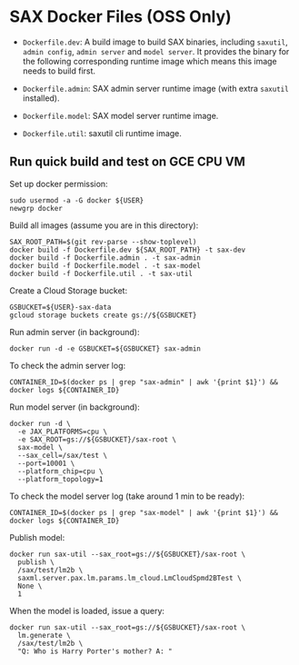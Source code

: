 # SAX Docker Files (OSS Only)
* `Dockerfile.dev`: A build image to build SAX binaries, including `saxutil`, `admin config`, `admin server` and `model server`. It provides the binary for the following corresponding runtime image which means this image needs to build first.

* `Dockerfile.admin`: SAX admin server runtime image (with extra `saxutil` installed).

* `Dockerfile.model`: SAX model server runtime image.

* `Dockerfile.util`: saxutil cli runtime image.

## Run quick build and test on GCE CPU VM
Set up docker permission:

```
sudo usermod -a -G docker ${USER}
newgrp docker
```

Build all images (assume you are in this directory):

```
SAX_ROOT_PATH=$(git rev-parse --show-toplevel)
docker build -f Dockerfile.dev ${SAX_ROOT_PATH} -t sax-dev
docker build -f Dockerfile.admin . -t sax-admin
docker build -f Dockerfile.model . -t sax-model
docker build -f Dockerfile.util . -t sax-util
```

Create a Cloud Storage bucket:

```
GSBUCKET=${USER}-sax-data
gcloud storage buckets create gs://${GSBUCKET}
```

Run admin server (in background):

```
docker run -d -e GSBUCKET=${GSBUCKET} sax-admin
```

To check the admin server log:

```
CONTAINER_ID=$(docker ps | grep "sax-admin" | awk '{print $1}') && docker logs ${CONTAINER_ID}
```


Run model server (in background):

```
docker run -d \
  -e JAX_PLATFORMS=cpu \
  -e SAX_ROOT=gs://${GSBUCKET}/sax-root \
  sax-model \
  --sax_cell=/sax/test \
  --port=10001 \
  --platform_chip=cpu \
  --platform_topology=1
```

To check the model server log (take around 1 min to be ready):

```
CONTAINER_ID=$(docker ps | grep "sax-model" | awk '{print $1}') && docker logs ${CONTAINER_ID}
```

Publish model:

```
docker run sax-util --sax_root=gs://${GSBUCKET}/sax-root \
  publish \
  /sax/test/lm2b \
  saxml.server.pax.lm.params.lm_cloud.LmCloudSpmd2BTest \
  None \
  1
```

When the model is loaded, issue a query:

```
docker run sax-util --sax_root=gs://${GSBUCKET}/sax-root \
  lm.generate \
  /sax/test/lm2b \
  "Q: Who is Harry Porter's mother? A: "
```
